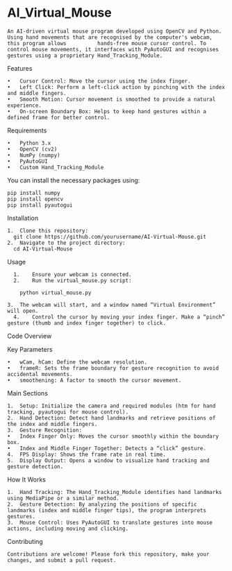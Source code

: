 # AI_Virtual_Mouse
    An AI-driven virtual mouse program developed using OpenCV and Python. Using hand movements that are recognised by the computer's webcam, this program allows          hands-free mouse cursor control. To control mouse movements, it interfaces with PyAutoGUI and recognises gestures using a proprietary Hand_Tracking_Module.


Features

	•	Cursor Control: Move the cursor using the index finger.
	•	Left Click: Perform a left-click action by pinching with the index and middle fingers.
	•	Smooth Motion: Cursor movement is smoothed to provide a natural experience.
	•	On-screen Boundary Box: Helps to keep hand gestures within a defined frame for better control.


Requirements

	•	Python 3.x
	•	OpenCV (cv2)
	•	NumPy (numpy)
	•	PyAutoGUI
	•	Custom Hand_Tracking_Module
 
You can install the necessary packages using:

    pip install numpy
    pip install opencv
    pip install pyautogui


Installation

    1.	Clone this repository:
      git clone https://github.com/yourusername/AI-Virtual-Mouse.git
    2.	Navigate to the project directory:
      cd AI-Virtual-Mouse


Usage

	  1.	Ensure your webcam is connected.
	  2.	Run the virtual_mouse.py script:
   
        python virtual_mouse.py
        
    3.	The webcam will start, and a window named “Virtual Environment” will open.
	  4.	Control the cursor by moving your index finger. Make a “pinch” gesture (thumb and index finger together) to click.



Code Overview

Key Parameters

	•	wCam, hCam: Define the webcam resolution.
	•	frameR: Sets the frame boundary for gesture recognition to avoid accidental movements.
	•	smoothening: A factor to smooth the cursor movement.

Main Sections

	1.	Setup: Initialize the camera and required modules (htm for hand tracking, pyautogui for mouse control).
	2.	Hand Detection: Detect hand landmarks and retrieve positions of the index and middle fingers.
	3.	Gesture Recognition:
	•	Index Finger Only: Moves the cursor smoothly within the boundary box.
	•	Index and Middle Finger Together: Detects a “click” gesture.
	4.	FPS Display: Shows the frame rate in real time.
	5.	Display Output: Opens a window to visualize hand tracking and gesture detection.


How It Works

	1.	Hand Tracking: The Hand_Tracking_Module identifies hand landmarks using MediaPipe or a similar method.
	2.	Gesture Detection: By analyzing the positions of specific landmarks (index and middle finger tips), the program interprets gestures.
	3.	Mouse Control: Uses PyAutoGUI to translate gestures into mouse actions, including moving and clicking.


  Contributing

    Contributions are welcome! Please fork this repository, make your changes, and submit a pull request.
